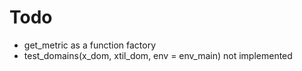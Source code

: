 # Todo

- get_metric as a function factory
- test_domains(x_dom, xtil_dom, env = env_main) not implemented
